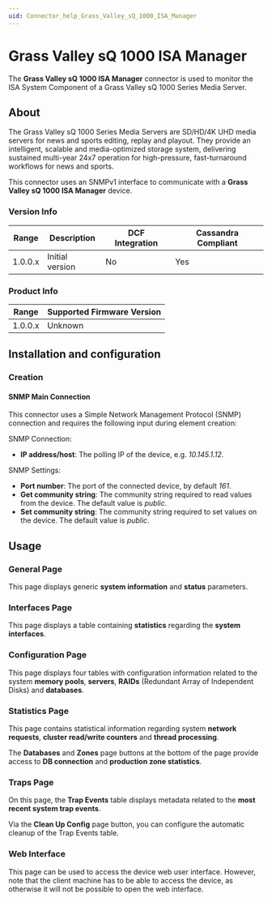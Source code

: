 ```yaml
---
uid: Connector_help_Grass_Valley_sQ_1000_ISA_Manager
---
```


# Grass Valley sQ 1000 ISA Manager

The **Grass Valley sQ 1000 ISA Manager** connector is used to monitor the ISA System Component of a Grass Valley sQ 1000 Series Media Server.

## About

The Grass Valley sQ 1000 Series Media Servers are SD/HD/4K UHD media servers for news and sports editing, replay and playout. They provide an intelligent, scalable and media-optimized storage system, delivering sustained multi-year 24x7 operation for high-pressure, fast-turnaround workflows for news and sports.

This connector uses an SNMPv1 interface to communicate with a **Grass Valley sQ 1000 ISA Manager** device.

### Version Info

| Range | Description | DCF Integration | Cassandra Compliant |
|------------------|-----------------|---------------------|-------------------------|
| 1.0.0.x          | Initial version | No                  | Yes                     |

### Product Info

| Range | Supported Firmware Version |
|------------------|-----------------------------|
| 1.0.0.x          | Unknown                     |

## Installation and configuration

### Creation

#### SNMP Main Connection

This connector uses a Simple Network Management Protocol (SNMP) connection and requires the following input during element creation:

SNMP Connection:

- **IP address/host**: The polling IP of the device, e.g. *10.145.1.12*.

SNMP Settings:

- **Port number**: The port of the connected device, by default *161*.
- **Get community string**: The community string required to read values from the device. The default value is *public*.
- **Set community string**: The community string required to set values on the device. The default value is *public*.

## Usage

### General Page

This page displays generic **system information** and **status** parameters.

### Interfaces Page

This page displays a table containing **statistics** regarding the **system interfaces**.

### Configuration Page

This page displays four tables with configuration information related to the system **memory pools**, **servers**, **RAIDs** (Redundant Array of Independent Disks) and **databases**.

### Statistics Page

This page contains statistical information regarding system **network requests**, **cluster read/write counters** and **thread processing**.

The **Databases** and **Zones** page buttons at the bottom of the page provide access to **DB connection** and **production zone statistics**.

### Traps Page

On this page, the **Trap Events** table displays metadata related to the **most recent system trap events**.

Via the **Clean Up Config** page button, you can configure the automatic cleanup of the Trap Events table.

### Web Interface

This page can be used to access the device web user interface. However, note that the client machine has to be able to access the device, as otherwise it will not be possible to open the web interface.
